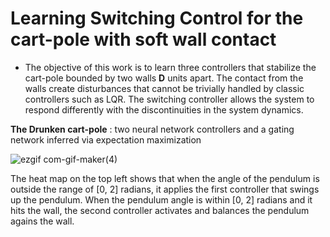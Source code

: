 # Learning Switching Control for the cart-pole with soft wall contact

* The objective of this work is to learn three controllers that stabilize the 
cart-pole bounded by two walls **D** units apart. The contact from the walls create
disturbances that cannot be trivially handled by classic controllers such as LQR. 
The switching controller allows the system to respond differently with the 
discontinuities in the system dynamics. 

**The Drunken cart-pole** : two neural network controllers and a gating network inferred via expectation maximization

![ezgif com-gif-maker(4)](https://user-images.githubusercontent.com/36546726/204888204-78ee491c-4098-4803-b389-630164a51e33.gif)

The heat map on the top left shows that when the angle of the pendulum is outside the range of [0, 2] radians, it applies the first controller that swings up the pendulum. When the pendulum angle is within [0, 2] radians and it hits the wall, the second controller activates and balances the pendulum agains the wall. 


